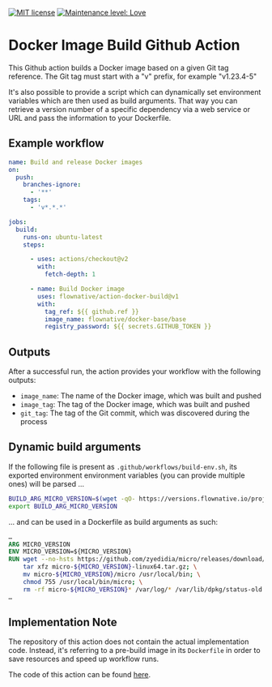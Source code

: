 [![MIT license](http://img.shields.io/badge/license-MIT-brightgreen.svg)](http://opensource.org/licenses/MIT)
[![Maintenance level: Love](https://img.shields.io/badge/maintenance-%E2%99%A1%E2%99%A1%E2%99%A1-ff69b4.svg)](https://www.flownative.com/en/products/open-source.html)

# Docker Image Build Github Action

This Github action builds a Docker image based on a given Git tag reference. The Git tag must start with a "v" prefix,
for example "v1.23.4-5"

It's also possible to provide a script which can dynamically set environment variables which are then used as build
arguments. That way you can retrieve a version number of a specific dependency via a web service or URL and pass
the information to your Dockerfile. 

## Example workflow

````yaml
name: Build and release Docker images
on:
  push:
    branches-ignore:
      - '**'
    tags:
      - 'v*.*.*'

jobs:
  build:
    runs-on: ubuntu-latest
    steps:

      - uses: actions/checkout@v2
        with:
          fetch-depth: 1

      - name: Build Docker image
        uses: flownative/action-docker-build@v1
        with:
          tag_ref: ${{ github.ref }}
          image_name: flownative/docker-base/base
          registry_password: ${{ secrets.GITHUB_TOKEN }}
````

## Outputs

After a successful run, the action provides your workflow with the following outputs:

- `image_name`: The name of the Docker image, which was built and pushed
- `image_tag`: The tag of the Docker image, which was built and pushed
- `git_tag`: The tag of the Git commit, which was discovered during the process

## Dynamic build arguments

If the following file is present as `.github/workflows/build-env.sh`, its exported environment environment variables
(you can provide multiple ones) will be parsed ...

````bash
BUILD_ARG_MICRO_VERSION=$(wget -qO- https://versions.flownative.io/projects/base/channels/stable/versions/micro.txt)
export BUILD_ARG_MICRO_VERSION
````

... and can be used in a Dockerfile as build arguments as such:

```Dockerfile
…
ARG MICRO_VERSION
ENV MICRO_VERSION=${MICRO_VERSION}
RUN wget --no-hsts https://github.com/zyedidia/micro/releases/download/v${MICRO_VERSION}/micro-${MICRO_VERSION}-linux64.tar.gz; \
    tar xfz micro-${MICRO_VERSION}-linux64.tar.gz; \
    mv micro-${MICRO_VERSION}/micro /usr/local/bin; \
    chmod 755 /usr/local/bin/micro; \
    rm -rf micro-${MICRO_VERSION}* /var/log/* /var/lib/dpkg/status-old
…
```

## Implementation Note

The repository of this action does not contain the actual implementation code. Instead, it's referring to a pre-build
image in its `Dockerfile` in order to save resources and speed up workflow runs.

The code of this action can be found [here](https://github.com/flownative/docker-action-docker-build).
